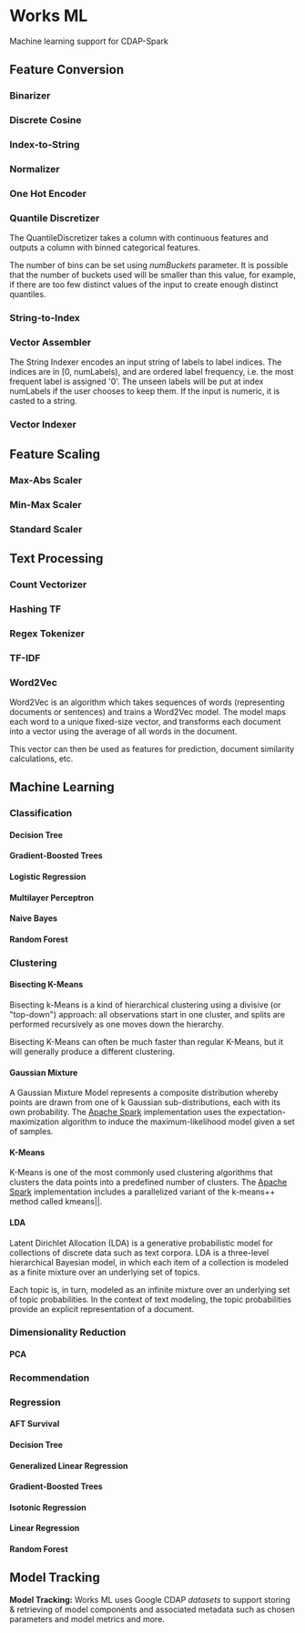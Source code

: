 # Works ML

Machine learning support for CDAP-Spark

## Feature Conversion

### Binarizer

### Discrete Cosine

### Index-to-String

### Normalizer

### One Hot Encoder

### Quantile Discretizer

The QuantileDiscretizer takes a column with continuous features and outputs a column with binned categorical features. 

The number of bins can be set using *numBuckets* parameter. It is possible that the number of buckets used will be smaller than this value, for example, if there are too few distinct values of the input to create enough distinct quantiles.

### String-to-Index

### Vector Assembler

The String Indexer encodes an input string of labels to label indices. The indices are in [0, numLabels), and are ordered 
label frequency, i.e. the most frequent label is assigned '0'. The unseen labels will be put at index numLabels if the user chooses to keep them. If the input is numeric, it is casted to a string.

### Vector Indexer

## Feature Scaling

### Max-Abs Scaler

### Min-Max Scaler

### Standard Scaler

## Text Processing

### Count Vectorizer

### Hashing TF

### Regex Tokenizer

### TF-IDF

### Word2Vec

Word2Vec is an algorithm which takes sequences of words (representing documents or sentences) and trains a Word2Vec model. 
The model maps each word to a unique fixed-size vector, and transforms each document into a vector using the average of all words in the document.

This vector can then be used as features for prediction, document similarity calculations, etc.

## Machine Learning

### Classification

#### Decision Tree

#### Gradient-Boosted Trees

#### Logistic Regression

#### Multilayer Perceptron

#### Naive Bayes

#### Random Forest

### Clustering

#### Bisecting K-Means

Bisecting k-Means is a kind of hierarchical clustering using a divisive (or "top-down") approach: all observations start in one cluster, and splits are performed recursively as one moves down the hierarchy.

Bisecting K-Means can often be much faster than regular K-Means, but it will generally produce a different clustering.

#### Gaussian Mixture

A Gaussian Mixture Model represents a composite distribution whereby points are drawn from one of k Gaussian sub-distributions, each with its own probability. The [Apache Spark](https://spark.apache.org) implementation uses the expectation-maximization algorithm to induce the maximum-likelihood model given a set of samples.

#### K-Means

K-Means is one of the most commonly used clustering algorithms that clusters the data points into a predefined number of clusters. The [Apache Spark](https://spark.apache.org)  implementation includes a parallelized variant of the k-means++ method called kmeans||.

#### LDA

Latent Dirichlet Allocation (LDA) is a generative probabilistic model for collections of discrete data such as text corpora. LDA is a three-level hierarchical Bayesian model, in which each item of a collection is modeled as a finite mixture over an underlying set of topics. 

Each topic is, in turn, modeled as an infinite mixture over an underlying set of topic probabilities. In the context of
text modeling, the topic probabilities provide an explicit representation of a document. 

### Dimensionality Reduction

#### PCA

### Recommendation

### Regression

#### AFT Survival

#### Decision Tree

#### Generalized Linear Regression

#### Gradient-Boosted Trees

#### Isotonic Regression

#### Linear Regression

#### Random Forest

## Model Tracking

**Model Tracking:** Works ML uses Google CDAP *datasets* to support storing & retrieving of model components and associated metadata such as chosen parameters and model metrics and more. 